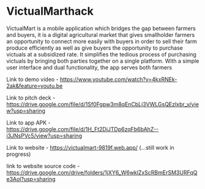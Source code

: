 # VictualMarthack
VictualMart is a mobile application which bridges the gap between farmers and buyers, it is a digital agricultural market that gives smallholder farmers an opportunity to connect more easily with buyers in order to sell their farm produce efficiently as well as give buyers the opportunity to purchase victuals at a subsidized rate. It simplifies the tedious process of purchasing victuals by bringing both parties together on a single platform. With a simple user interface and dual functionality, the app serves both farmers 


Link to demo video -    https://www.youtube.com/watch?v=4kxRNEk-2ak&feature=youtu.be

Link to pitch deck - https://drive.google.com/file/d/1Sf0Fgpw3m8qEnCbLj3VWLGsQEzIxbr_v/view?usp=sharing

Link to app APK - https://drive.google.com/file/d/1H_Ft2DiJTDp6zqFb6bAhZ--i3JNsPVc5/view?usp=sharing

Link to website - https://victualmart-9819f.web.app/ (...still work in progress)


link to website source code - https://drive.google.com/drive/folders/1jXY6_W6wklZxScRBmErSM3URFqQe3Aol?usp=sharing
